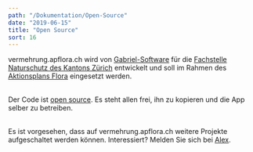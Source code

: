 ```yaml
---
path: "/Dokumentation/Open-Source"
date: "2019-06-15"
title: "Open Source"
sort: 16
---
```


vermehrung.apflora.ch wird von [Gabriel-Software](//gabriel-software.ch) für die [Fachstelle Naturschutz des Kantons Zürich](//naturschutz.zh.ch) entwickelt und soll im Rahmen des [Aktionsplans Flora](//aln.zh.ch/internet/baudirektion/aln/de/naturschutz/artenfoerderung/ap_fl.html) eingesetzt werden.<br/><br/>

Der Code ist [open source](//github.com/barbalex/vermehrung/blob/master/LICENSE). Es steht allen frei, ihn zu kopieren und die App selber zu betreiben.<br/><br/>

Es ist vorgesehen, dass auf vermehrung.apflora.ch weitere Projekte aufgeschaltet werden können. Interessiert? Melden Sie sich bei [Alex](mailto:alex@gabriel-software.ch).